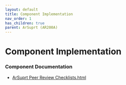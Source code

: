 ```yaml
---
layout: default
title: Component Implementation
nav_order: 1
has_children: true
parent: ArSuprt (AR200A)
---
```

# Component Implementation
### Component Documentation

- [ArSuprt Peer Review Checklists.html](doc/ArSuprt%20Peer%20Review%20Checklists.html)

